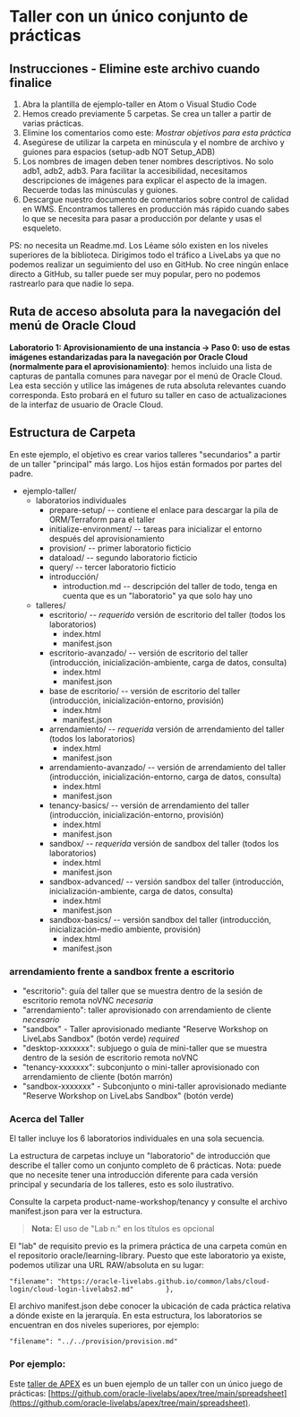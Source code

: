 # Taller con un único conjunto de prácticas

## Instrucciones - Elimine este archivo cuando finalice

1.  Abra la plantilla de ejemplo-taller en Atom o Visual Studio Code
2.  Hemos creado previamente 5 carpetas. Se crea un taller a partir de varias prácticas.
3.  Elimine los comentarios como este: _Mostrar objetivos para esta práctica_
4.  Asegúrese de utilizar la carpeta en minúscula y el nombre de archivo y guiones para espacios (setup-adb NOT Setup\_ADB)
5.  Los nombres de imagen deben tener nombres descriptivos. No solo adb1, adb2, adb3. Para facilitar la accesibilidad, necesitamos descripciones de imágenes para explicar el aspecto de la imagen. Recuerde todas las minúsculas y guiones.
6.  Descargue nuestro documento de comentarios sobre control de calidad en WMS. Encontramos talleres en producción más rápido cuando sabes lo que se necesita para pasar a producción por delante y usas el esqueleto.

PS: no necesita un Readme.md. Los Léame sólo existen en los niveles superiores de la biblioteca. Dirigimos todo el tráfico a LiveLabs ya que no podemos realizar un seguimiento del uso en GitHub. No cree ningún enlace directo a GitHub, su taller puede ser muy popular, pero no podemos rastrearlo para que nadie lo sepa.

## Ruta de acceso absoluta para la navegación del menú de Oracle Cloud

**Laboratorio 1: Aprovisionamiento de una instancia -> Paso 0: uso de estas imágenes estandarizadas para la navegación por Oracle Cloud (normalmente para el aprovisionamiento)**: hemos incluido una lista de capturas de pantalla comunes para navegar por el menú de Oracle Cloud. Lea esta sección y utilice las imágenes de ruta absoluta relevantes cuando corresponda. Esto probará en el futuro su taller en caso de actualizaciones de la interfaz de usuario de Oracle Cloud.

## Estructura de Carpeta

En este ejemplo, el objetivo es crear varios talleres "secundarios" a partir de un taller "principal" más largo. Los hijos están formados por partes del padre.

*   ejemplo-taller/
    *   laboratorios individuales
        *   prepare-setup/ -- contiene el enlace para descargar la pila de ORM/Terraform para el taller
        *   initialize-environment/ -- tareas para inicializar el entorno después del aprovisionamiento
        *   provision/ -- primer laboratorio ficticio
        *   dataload/ -- segundo laboratorio ficticio
        *   query/ -- tercer laboratorio ficticio
        *   introducción/
            *   introduction.md -- descripción del taller de todo, tenga en cuenta que es un "laboratorio" ya que solo hay uno
    *   talleres/
        *   escritorio/ -- _requerido_ versión de escritorio del taller (todos los laboratorios)
            *   index.html
            *   manifest.json
        *   escritorio-avanzado/ -- versión de escritorio del taller (introducción, inicialización-ambiente, carga de datos, consulta)
            *   index.html
            *   manifest.json
        *   base de escritorio/ -- versión de escritorio del taller (introducción, inicialización-entorno, provisión)
            *   index.html
            *   manifest.json
        *   arrendamiento/ -- _requerida_ versión de arrendamiento del taller (todos los laboratorios)
            *   index.html
            *   manifest.json
        *   arrendamiento-avanzado/ -- versión de arrendamiento del taller (introducción, inicialización-entorno, carga de datos, consulta)
            *   index.html
            *   manifest.json
        *   tenancy-basics/ -- versión de arrendamiento del taller (introducción, inicialización-entorno, provisión)
            *   index.html
            *   manifest.json
        *   sandbox/ -- _requerida_ versión de sandbox del taller (todos los laboratorios)
            *   index.html
            *   manifest.json
        *   sandbox-advanced/ -- versión sandbox del taller (introducción, inicialización-ambiente, carga de datos, consulta)
            *   index.html
            *   manifest.json
        *   sandbox-basics/ -- versión sandbox del taller (introducción, inicialización-medio ambiente, provisión)
            *   index.html
            *   manifest.json

### arrendamiento frente a sandbox frente a escritorio

*   "escritorio": guía del taller que se muestra dentro de la sesión de escritorio remota noVNC _necesaria_
*   "arrendamiento": taller aprovisionado con arrendamiento de cliente _necesario_
*   "sandbox" - Taller aprovisionado mediante "Reserve Workshop on LiveLabs Sandbox" (botón verde) _required_
*   "desktop-xxxxxxx": subjuego o guía de mini-taller que se muestra dentro de la sesión de escritorio remota noVNC
*   "tenancy-xxxxxxx": subconjunto o mini-taller aprovisionado con arrendamiento de cliente (botón marrón)
*   "sandbox-xxxxxxx" - Subconjunto o mini-taller aprovisionado mediante "Reserve Workshop on LiveLabs Sandbox" (botón verde)

### Acerca del Taller

El taller incluye los 6 laboratorios individuales en una sola secuencia.

La estructura de carpetas incluye un "laboratorio" de introducción que describe el taller como un conjunto completo de 6 prácticas. Nota: puede que no necesite tener una introducción diferente para cada versión principal y secundaria de los talleres, esto es solo ilustrativo.

Consulte la carpeta product-name-workshop/tenancy y consulte el archivo manifest.json para ver la estructura.

> **Nota:** El uso de "Lab n:" en los títulos es opcional

El "lab" de requisito previo es la primera práctica de una carpeta común en el repositorio oracle/learning-library. Puesto que este laboratorio ya existe, podemos utilizar una URL RAW/absoluta en su lugar:

    "filename": "https://oracle-livelabs.github.io/common/labs/cloud-login/cloud-login-livelabs2.md"        },
    

El archivo manifest.json debe conocer la ubicación de cada práctica relativa a dónde existe en la jerarquía. En esta estructura, los laboratorios se encuentran en dos niveles superiores, por ejemplo:

    "filename": "../../provision/provision.md"
    

### Por ejemplo:

Este [taller de APEX](https://oracle-livelabs.github.io/apex/spreadsheet/) es un buen ejemplo de un taller con un único juego de prácticas: [https://github.com/oracle-livelabs/apex/tree/main/spreadsheet](https://github.com/oracle-livelabs/apex/tree/main/spreadsheet).